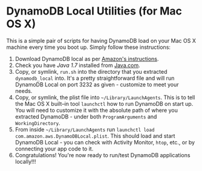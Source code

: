 # DynamoDB Local Utilities (for Mac OS X)

This is a simple pair of scripts for having DynamoDB load on your Mac OS X
machine every time you boot up. Simply follow these instructions:

1. Download DynamoDB local as per [Amazon's instructions](http://docs.aws.amazon.com/amazondynamodb/latest/developerguide/Tools.DynamoDBLocal.html).
2. Check you have *Java 1.7* installed from [Java.com](http://java.com/en/download/mac_download.jsp).
3. Copy, or symlink, `run.sh` into the directory that you extracted `dynamodb_local` into. It's a pretty straightforward file and will run DynamoDB Local on port 3232 as given - customize to meet your needs.
4. Copy, or symlink, the plist file into `~/Library/LaunchAgents`. This is to tell the Mac OS X built–in tool `launchctl` how to run DynamoDB on start up. You will need to customize it with the absolute path of where you extracted DynamoDB - under both `ProgramArguments` and `WorkingDirectory`.
5. From inside `~/Library/LaunchAgents` run `launchctl load com.amazon.aws.DynamoDBLocal.plist`. This should load and start DynamoDB Local - you can check with Activity Monitor, `htop`, etc., or by connecting your app code to it.
6. Congratulations! You're now ready to run/test DynamoDB applications locally!!!
